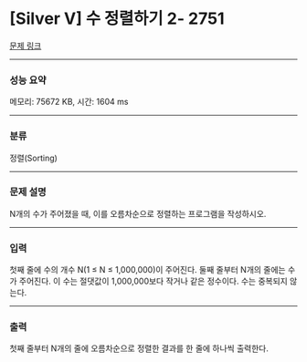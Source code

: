 # [Silver V] 수 정렬하기 2- 2751

[문제 링크](https://www.acmicpc.net/problem/2751) 

---
### 성능 요약
메모리: 75672 KB, 시간: 1604 ms

---
### 분류
정렬(Sorting)

---
### 문제 설명
<p>N개의 수가 주어졌을 때, 이를 오름차순으로 정렬하는 프로그램을 작성하시오.</p>



---
### 입력
<p>첫째 줄에 수의 개수 N(1 ≤ N ≤ 1,000,000)이 주어진다. 둘째 줄부터 N개의 줄에는 수가 주어진다. 이 수는 절댓값이 1,000,000보다 작거나 같은 정수이다. 수는 중복되지 않는다.</p>

---
### 출력 
 <p>첫째 줄부터 N개의 줄에 오름차순으로 정렬한 결과를 한 줄에 하나씩 출력한다.</p>

